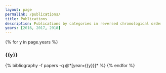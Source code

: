 ```yaml
---
layout: page
permalink: /publications/
title: Publications
description: Publications by categories in reversed chronological order. Generated by jekyll-scholar.
years: [2016, 2017, 2018]
---
```


{% for y in page.years %}
  <h3 class="year">{{y}}</h3>
  {% bibliography -f papers -q @*[year={{y}}]* %}
{% endfor %}
